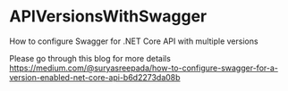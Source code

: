 # APIVersionsWithSwagger
How to configure Swagger for .NET Core API with multiple versions

Please go through this blog for more details
https://medium.com/@suryasreepada/how-to-configure-swagger-for-a-version-enabled-net-core-api-b6d2273da08b

